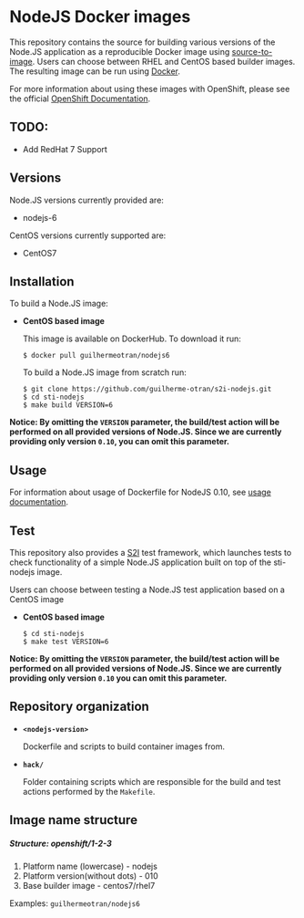NodeJS Docker images
====================

This repository contains the source for building various versions of
the Node.JS application as a reproducible Docker image using
[source-to-image](https://github.com/openshift/source-to-image).
Users can choose between RHEL and CentOS based builder images.
The resulting image can be run using [Docker](http://docker.io).

For more information about using these images with OpenShift, please see the
official [OpenShift Documentation](https://docs.openshift.org/latest/using_images/s2i_images/nodejs.html).

TODO:
---------------
* Add RedHat 7 Support

Versions
---------------
Node.JS versions currently provided are:
* nodejs-6

CentOS versions currently supported are:
* CentOS7

Installation
---------------
To build a Node.JS image:
*  **CentOS based image**

    This image is available on DockerHub. To download it run:

    ```
    $ docker pull guilhermeotran/nodejs6
    ```

    To build a Node.JS image from scratch run:

    ```
    $ git clone https://github.com/guilherme-otran/s2i-nodejs.git
    $ cd sti-nodejs
    $ make build VERSION=6
    ```

**Notice: By omitting the `VERSION` parameter, the build/test action will be performed
on all provided versions of Node.JS. Since we are currently providing only version `0.10`,
you can omit this parameter.**


Usage
---------------------------------

For information about usage of Dockerfile for NodeJS 0.10,
see [usage documentation](0.10/README.md).


Test
---------------------
This repository also provides a [S2I](https://github.com/openshift/source-to-image) test framework,
which launches tests to check functionality of a simple Node.JS application built on top of the sti-nodejs image.

Users can choose between testing a Node.JS test application based on a CentOS image

*  **CentOS based image**

    ```
    $ cd sti-nodejs
    $ make test VERSION=6
    ```

**Notice: By omitting the `VERSION` parameter, the build/test action will be performed
on all provided versions of Node.JS. Since we are currently providing only version `0.10`
you can omit this parameter.**


Repository organization
------------------------
* **`<nodejs-version>`**

    Dockerfile and scripts to build container images from.

* **`hack/`**

    Folder containing scripts which are responsible for the build and test actions performed by the `Makefile`.


Image name structure
------------------------
##### Structure: openshift/1-2-3

1. Platform name (lowercase) - nodejs
2. Platform version(without dots) - 010
3. Base builder image - centos7/rhel7

Examples: `guilhermeotran/nodejs6`


